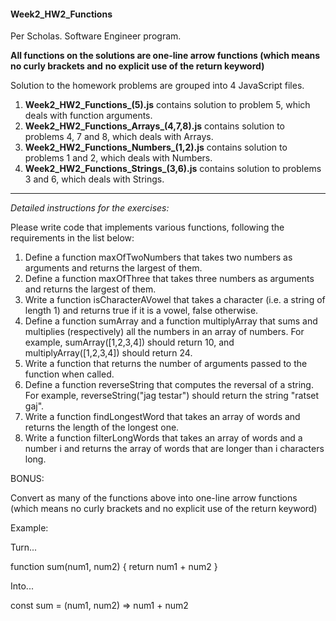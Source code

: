 #### Week2_HW2_Functions ####
Per Scholas. Software Engineer program.

**All functions on the solutions are one-line arrow functions (which means no curly brackets and** 
**no explicit use of the return keyword)**

Solution to the homework problems are grouped into 4 JavaScript files.
1. **Week2_HW2_Functions_(5).js** contains solution to problem 5, which deals with function arguments.
2. **Week2_HW2_Functions_Arrays_(4,7,8).js** contains solution to problems 4, 7 and 8, which deals 
with Arrays.
3. **Week2_HW2_Functions_Numbers_(1,2).js** contains solution to problems 1 and 2, which deals 
with Numbers.
4. **Week2_HW2_Functions_Strings_(3,6).js** contains solution to problems 3 and 6, which deals 
with Strings.

- - - -

*Detailed instructions for the exercises:*

Please write code that implements various functions, following the requirements in the list below:

1. Define a function maxOfTwoNumbers that takes two numbers as arguments and returns the largest of them. 
2. Define a function maxOfThree that takes three numbers as arguments and returns the largest of them.
3. Write a function isCharacterAVowel that takes a character (i.e. a string of length 1) and returns 
true if it is a vowel, false otherwise.
4. Define a function sumArray and a function multiplyArray that sums and multiplies (respectively) 
all the numbers in an array of numbers. For example, sumArray([1,2,3,4]) should return 10, and 
multiplyArray([1,2,3,4]) should return 24.
5. Write a function that returns the number of arguments passed to the function when called.
6. Define a function reverseString that computes the reversal of a string. For example, 
reverseString("jag testar") should return the string "ratset gaj".
7. Write a function findLongestWord that takes an array of words and returns the length of the longest 
one.
8. Write a function filterLongWords that takes an array of words and a number i and returns the 
array of words that are longer than i characters long.
 

BONUS: 

Convert as many of the functions above into one-line arrow functions (which means no curly brackets 
and no explicit use of the return keyword)

Example:

Turn...

function sum(num1, num2) {
    return num1 + num2
}

Into...

const sum = (num1, num2) => num1 + num2
